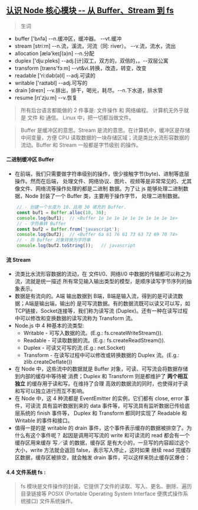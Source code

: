 ## [认识 Node 核心模块 -- 从 Buffer、Stream 到 fs](https://segmentfault.com/a/1190000011968267)


> 生词
- buffer ['bʌfə]  --n.缓冲区，缓冲器。 --vt.缓冲
- stream [striːm] --n.流，溪流，河流（同: river）。 --v.流，流水，流出
- allocation [ælə'keɪʃ(ə)n] --n.分配
- duplex ['djuːpleks] --adj.[计]双工，双方的，双倍的，。--双层公寓
- transform [træns'fɔːm] --vt&vi.转换，改造，转变，改变 
- readable ['riːdəb(ə)l] --adj.可读的
- writable ['raɪtəbl] --adj.可写的
- drain [dreɪn] --v.排出，排干，喝光，耗尽。--n.下水道，排水管
- resume [rɪ'zjuːm]  --v.恢复 


> 所有后台语言都能做的 2 件事是: 文件操作 和 网络编程。
> 计算机无外乎就是 文件 和 通信。 Linux 中，把一切都当做文件。

> Buffer 是缓冲区的意思。Stream 是流的意思。在计算机中，缓冲区是存储中间变量，方便 CPU
  读取数据的一块存储区域；流是类比水流形容数据的流动。Buffer 和 Stream 一般都是字节级别
  的操作。

#### 二进制缓冲区 Buffer
 - 在前端，我们只需要做字符串级别的操作，很少接触字节(byte)、进制等底层操作。然而在后端，
   处理文件、网络协议、图片、视频等是非常常见的、尤其像文件、网络流等操作处理的都是二进制
   数据。为了让 js 能够处理二进制数据，Node 封装了一个 Buffer 类，主要用于操作字节，
   处理二进制数据。
```javascript
    // - 创建一个长度为 10、且用 30 填充的 Buffer.
    const buf1 = Buffer.alloc(10, 30);
    console.log(buf1);  // <Buffer 1e 1e 1e 1e 1e 1e 1e 1e 1e 1e>
    // - 字符串转 Buffer
    const buf2 = Buffer.from('javascript');
    console.log(buf2);  // <Buffer 6a 61 76 61 73 63 72 69 70 74>
    // - 将 Buffer 对象转换为字符串
    console.log(buf2.toString());   // javascript
```

#### 流 Stream
- 流类比水流形容数据的流动，在 文件I/0、网络I/0 中数据的传输都可以称之为流，流就是统一描述
  所有常见输入输出类型的模型，是顺序读写字节序列的抽象表示。
- 数据是有流向的。A端 输出数据到 B端，B端是输入流，得到的是可读流数据；A端是输出端，输出的
  是可写流数据。有的数据流既可以读又可以写，如 TCP链接，Socket连接等，我们称为读写流
  (Duplex)。还有一种在读写过程中可以修改和变换数据的读写流称为 Transform 流。
- Node.js 中 4 种基本的流类型:
    + Writable - 可写入数据的流。(E.g.: fs.createWriteStream()).
    + Readable - 可读取数据的流。(E.g.: fs.createReadStream()).
    + Duplex - 可读又可写的流.(E.g.: net.Socket)
    + Transform - 在读写过程中可以修改或转换数据的 Duplex 流。(E.g.: zlib.createDeflate()) 
- 在 Node 中，这些流中的数据就是 Buffer 对象，可读、可写流会将数据存储到内部的缓存中等待被
  消费；Duplex 和 Transform 则是都维护了 **两个相互独立** 的缓存用于读和写。在维持了合理
  高效的数据流的同时，也使得对于读和写可以独立进行而互不影响。 
- 在 Node 中，这 4 种流都是 EventEmitter 的实例，它们都有 close, error 事件，可读流
  具有监听数据到来的 data 事件等，可写流具有监听数据已传给底层系统的 finish 事件等，
  Duplex 和 Transform 都同时实现了 Readable 和 Writable 的事件和接口。
- 值得一提的是 writable 的 drain 事件，这个事件表示缓存的数据被排空了。为什么有这个事件呢？
  起因是调用可写流的 write 和可读流的 read 都会有一个缓存区用来缓存 写／读 的数据，缓存区
  是有大小的，一旦写的内容超过这个大小，write 方法就会返回 false，表示写入停止，这时如果
  继续 read 完缓存区数据，缓存区被排空，就会触发 drain 事件，可以这样来防止缓存区爆仓：
      


#### 4.4 文件系统 fs : 
> fs 模块是文件操作的封装，它提供了文件的读取、写入、更名、删除、遍历目录链接等 
  POSIX (Portable Operating System Interface 便携式操作系统接口) 文件系统操作。